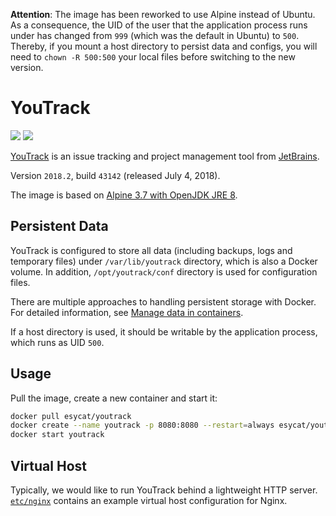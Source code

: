 **Attention**:
The image has been reworked to use Alpine instead of Ubuntu. As a consequence, the UID of the user that the application process runs under has changed from `999` (which was the default in Ubuntu) to `500`. Thereby, if you mount a host directory to persist data and configs, you will need to `chown -R 500:500` your local files before switching to the new version.

# YouTrack
[![](https://images.microbadger.com/badges/image/esycat/youtrack.svg)](https://microbadger.com/images/esycat/youtrack "Get your own image badge on microbadger.com")
[![](https://images.microbadger.com/badges/version/esycat/youtrack.svg)](https://microbadger.com/images/esycat/youtrack "Get your own version badge on microbadger.com")

[YouTrack](https://jetbrains.com/youtrack/) is an issue tracking and project management tool from [JetBrains](https://jetbrains.com/).

Version `2018.2`, build `43142` (released July 4, 2018).

The image is based on [Alpine 3.7 with OpenJDK JRE 8](https://hub.docker.com/r/esycat/java/).

## Persistent Data
YouTrack is configured to store all data (including backups, logs and temporary files) under `/var/lib/youtrack` directory, which is also a Docker volume. In addition, `/opt/youtrack/conf` directory is used for configuration files.

There are multiple approaches to handling persistent storage with Docker. For detailed information, see [Manage data in containers](https://docs.docker.com/engine/tutorials/dockervolumes/).

If a host directory is used, it should be writable by the application process, which runs as UID `500`.

## Usage

Pull the image, create a new container and start it:

```bash
docker pull esycat/youtrack
docker create --name youtrack -p 8080:8080 --restart=always esycat/youtrack
docker start youtrack
```

## Virtual Host
Typically, we would like to run YouTrack behind a lightweight HTTP server. [`etc/nginx`]() contains an example virtual host configuration for Nginx.
